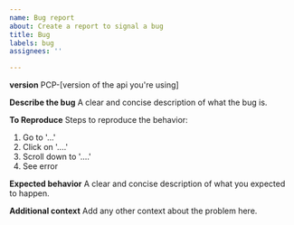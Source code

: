 ```yaml
---
name: Bug report
about: Create a report to signal a bug
title: Bug
labels: bug
assignees: ''

---
```


**version**
PCP-[version of the api you're using]

**Describe the bug**
A clear and concise description of what the bug is.

**To Reproduce**
Steps to reproduce the behavior:
1. Go to '...'
2. Click on '....'
3. Scroll down to '....'
4. See error

**Expected behavior**
A clear and concise description of what you expected to happen.

**Additional context**
Add any other context about the problem here.
